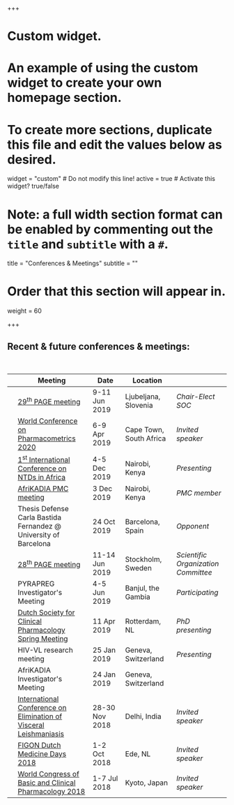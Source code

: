 +++
# Custom widget.
# An example of using the custom widget to create your own homepage section.
# To create more sections, duplicate this file and edit the values below as desired.
widget = "custom"  # Do not modify this line!
active = true  # Activate this widget? true/false

# Note: a full width section format can be enabled by commenting out the `title` and `subtitle` with a `#`.
title = "Conferences & Meetings"
subtitle = ""

# Order that this section will appear in.
weight = 60

+++

Recent & future conferences & meetings: 
---------------------------------------  
&nbsp;

|   | Meeting                                                                                                                                                                     | Date <img width=275/>  | Location <img width=225/>        | <img width=125/> 
|---| --------------------------------------------------------------------------------------------------------------------------------------------------------------------------- | ---------------------- | -------------------------------- | ------------------------------------
|<i class="far fa-calendar"></i>|[29<sup>th</sup> PAGE meeting](https://www.page-meeting.org/default.asp?id=44&keuze=meeting)                                                     | 9-11 Jun 2019          | Ljubeljana, Slovenia             | *Chair-Elect SOC*
|<i class="far fa-calendar"></i>|[World Conference on Pharmacometrics 2020](https://wcop2020.org/)                                                                                | 6-9 Apr 2019           | Cape Town, South Africa          | *Invited speaker*
|<i class="far fa-calendar"></i>|[1<sup>st</sup> International Conference on NTDs in Africa](https://incontd.org/)                                                                | 4-5 Dec 2019           | Nairobi, Kenya                   | *Presenting*
|<i class="far fa-calendar"></i>|[AfriKADIA PMC meeting](https://www.afrikadia.org/)                                                                                              | 3 Dec 2019             | Nairobi, Kenya                   | *PMC member*
|<i class="far fa-calendar-check"></i>|Thesis Defense Carla Bastida Fernandez @ University of Barcelona                                                                           | 24 Oct 2019            | Barcelona, Spain                 | *Opponent*
|<i class="far fa-calendar-check"></i>|[28<sup>th</sup> PAGE meeting](https://www.page-meeting.org/)                                                                              | 11-14 Jun 2019         | Stockholm, Sweden                | *Scientific Organization Committee*
|<i class="far fa-calendar-check"></i>|PYRAPREG Investigator's Meeting                                                                                                            | 4-5 Jun 2019           | Banjul, the Gambia               | *Participating*
|<i class="far fa-calendar-check"></i>|[Dutch Society for Clinical Pharmacology Spring Meeting](https://nvkfb.nl/)                                                                | 11 Apr 2019            | Rotterdam, NL                    | *PhD presenting*
|<i class="far fa-calendar-check"></i>|HIV-VL research meeting                                                                                                                    | 25 Jan 2019            | Geneva, Switzerland              | *Presenting*
|<i class="far fa-calendar-check"></i>|AfriKADIA Investigator's Meeting                                                                                                                          | 24 Jan 2019            | Geneva, Switzerland              |
|<i class="far fa-calendar-check"></i>|[International Conference on Elimination of Visceral Leishmaniasis](https://www.dndi.org/2018/media-centre/events/iec-vl-conference/)      | 28-30 Nov 2018         | Delhi, India                     | *Invited speaker*
|<i class="far fa-calendar-check"></i>|[FIGON Dutch Medicine Days 2018](https://www.figondmd.nl/)                                                                                 | 1-2 Oct 2018           | Ede, NL                          | *Invited speaker*
|<i class="far fa-calendar-check"></i>|[World Congress of Basic and Clinical Pharmacology 2018](http://www.wcp2018.org/)                                                          | 1-7 Jul 2018           | Kyoto, Japan                     | *Invited speaker*

